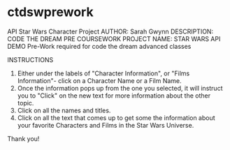 # ctdswprework
API Star Wars Character Project
AUTHOR: Sarah Gwynn
DESCRIPTION: CODE THE DREAM PRE COURSEWORK PROJECT NAME: STAR WARS API DEMO Pre-Work required for code the dream advanced classes

INSTRUCTIONS

1. Either under the labels of "Character Information", or "Films Information"- click on a Character Name or a Film Name.
2. Once the information pops up from the one you selected, it will instruct you to "Click" on the new text for more information about the other topic. 
3. Click on all the names and titles.
4. Click on all the text that comes up to get some the information about your favorite Characters and Films in the Star Wars Universe.

Thank you!
